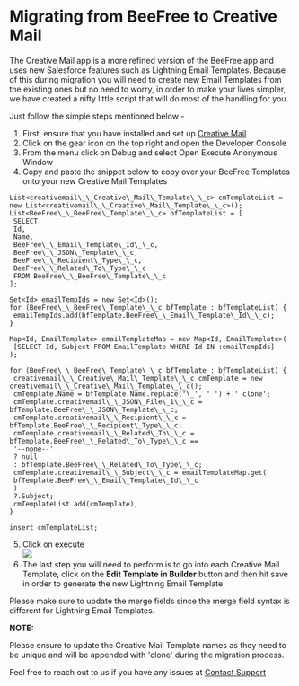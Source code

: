 # Migrating from BeeFree to Creative Mail

The Creative Mail app is a more refined version of the BeeFree app and uses new Salesforce features such as Lightning Email Templates. Because of this during migration you will need to create new Email Templates from the existing ones but no need to worry, in order to make your lives simpler, we have created a nifty little script that will do most of the handling for you.

Just follow the simple steps mentioned below -

1. First, ensure that you have installed and set up [Creative Mail](https://creativemail.gitbook.io/knowledge/getting-started/creative_mail_user_guide)
2. Click on the gear icon on the top right and open the Developer Console
3. From the menu click on Debug and select Open Execute Anonymous Window
4. Copy and paste the snippet below to copy over your BeeFree Templates onto your new Creative Mail Templates

```
List<creativemail\_\_Creative\_Mail\_Template\_\_c> cmTemplateList = new List<creativemail\_\_Creative\_Mail\_Template\_\_c>();
List<BeeFree\_\_BeeFree\_Template\_\_c> bfTemplateList = [
 SELECT
 Id,
 Name,
 BeeFree\_\_Email\_Template\_Id\_\_c,
 BeeFree\_\_JSON\_Template\_\_c,
 BeeFree\_\_Recipient\_Type\_\_c,
 BeeFree\_\_Related\_To\_Type\_\_c
 FROM BeeFree\_\_BeeFree\_Template\_\_c
];

Set<Id> emailTempIds = new Set<Id>();
for (BeeFree\_\_BeeFree\_Template\_\_c bfTemplate : bfTemplateList) {
 emailTempIds.add(bfTemplate.BeeFree\_\_Email\_Template\_Id\_\_c);
}

Map<Id, EmailTemplate> emailTemplateMap = new Map<Id, EmailTemplate>(
 [SELECT Id, Subject FROM EmailTemplate WHERE Id IN :emailTempIds]
);

for (BeeFree\_\_BeeFree\_Template\_\_c bfTemplate : bfTemplateList) {
 creativemail\_\_Creative\_Mail\_Template\_\_c cmTemplate = new creativemail\_\_Creative\_Mail\_Template\_\_c();
 cmTemplate.Name = bfTemplate.Name.replace('\_', ' ') + ' clone';
 cmTemplate.creativemail\_\_JSON\_File\_1\_\_c = bfTemplate.BeeFree\_\_JSON\_Template\_\_c;
 cmTemplate.creativemail\_\_Recipient\_\_c = bfTemplate.BeeFree\_\_Recipient\_Type\_\_c;
 cmTemplate.creativemail\_\_Related\_To\_\_c = bfTemplate.BeeFree\_\_Related\_To\_Type\_\_c ==
 '--none--'
 ? null
 : bfTemplate.BeeFree\_\_Related\_To\_Type\_\_c;
 cmTemplate.creativemail\_\_Subject\_\_c = emailTemplateMap.get(
 bfTemplate.BeeFree\_\_Email\_Template\_Id\_\_c
 )
 ?.Subject;
 cmTemplateList.add(cmTemplate);
}

insert cmTemplateList;
```

5. Click on execute  
   ![](https://s3.amazonaws.com/cdn.freshdesk.com/data/helpdesk/attachments/production/43384553111/original/-ClXF7DeVMh_hBkpRhVOEyqo1jWfhXn-Hw.png?1673489449)
6. The last step you will need to perform is to go into each Creative Mail Template, click on the **Edit Template in Builder** button and then hit save in order to generate the new Lightning Email Template.

Please make sure to update the merge fields since the merge field syntax is different for Lightning Email Templates.

**NOTE:**

Please ensure to update the Creative Mail Template names as they need to be unique and will be appended with 'clone' during the migration process.

Feel free to reach out to us if you have any issues at [Contact Support](mailto:support@creativemail.io)
